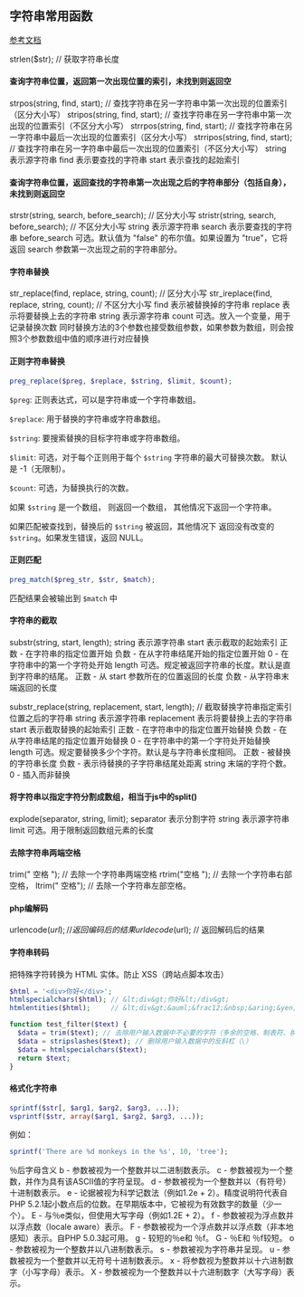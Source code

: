 ## 字符串常用函数

[参考文档](http://www.w3school.com.cn/php/php_ref_string.asp)

strlen($str); // 获取字符串长度

#### 查询字符串位置，返回第一次出现位置的索引，未找到则返回空

strpos(string, find, start); // 查找字符串在另一字符串中第一次出现的位置索引（区分大小写）
stripos(string, find, start); // 查找字符串在另一字符串中第一次出现的位置索引（不区分大小写）
strrpos(string, find, start); // 查找字符串在另一字符串中最后一次出现的位置索引（区分大小写）
strripos(string, find, start); // 查找字符串在另一字符串中最后一次出现的位置索引（不区分大小写）
string 表示源字符串
find 表示要查找的字符串
start 表示查找的起始索引

#### 查询字符串位置，返回查找的字符串第一次出现之后的字符串部分（包括自身），未找到则返回空

strstr(string, search, before_search); // 区分大小写
stristr(string, search, before_search); // 不区分大小写
string 表示源字符串
search 表示要查找的字符串
before_search 可选。默认值为 "false" 的布尔值。如果设置为 "true"，它将返回 search 参数第一次出现之前的字符串部分。

#### 字符串替换

str_replace(find, replace, string, count); // 区分大小写
str_ireplace(find, replace, string, count); // 不区分大小写
find 表示被替换掉的字符串
replace 表示将要替换上去的字符串
string 表示源字符串
count 可选。放入一个变量，用于记录替换次数
同时替换方法的3个参数也接受数组参数，如果参数为数组，则会按照3个参数数组中值的顺序进行对应替换

#### 正则字符串替换

```php
preg_replace($preg, $replace, $string, $limit, $count);
```

`$preg`: 正则表达式，可以是字符串或一个字符串数组。

`$replace`: 用于替换的字符串或字符串数组。

`$string`: 要搜索替换的目标字符串或字符串数组。

`$limit`: 可选，对于每个正则用于每个 `$string` 字符串的最大可替换次数。 默认是 -1（无限制）。

`$count`: 可选，为替换执行的次数。

如果 `$string` 是一个数组， 则返回一个数组， 其他情况下返回一个字符串。

如果匹配被查找到，替换后的 `$string` 被返回，其他情况下 返回没有改变的 `$string`。如果发生错误，返回 NULL。

#### 正则匹配

```php
preg_match($preg_str, $str, $match);
```

匹配结果会被输出到 `$match` 中

#### 字符串的截取

substr(string, start, length);
string 表示源字符串
start 表示截取的起始索引
	正数 - 在字符串的指定位置开始
	负数 - 在从字符串结尾开始的指定位置开始
	0 - 在字符串中的第一个字符处开始
length 可选。规定被返回字符串的长度。默认是直到字符串的结尾。
	正数 - 从 start 参数所在的位置返回的长度
	负数 - 从字符串末端返回的长度

substr_replace(string, replacement, start, length); // 截取替换字符串指定索引位置之后的字符串
string 表示源字符串
replacement 表示将要替换上去的字符串
start 表示截取替换的起始索引
	正数 - 在字符串中的指定位置开始替换
	负数 - 在从字符串结尾的指定位置开始替换
	0 - 在字符串中的第一个字符处开始替换
length 可选。规定要替换多少个字符。默认是与字符串长度相同。
	正数 - 被替换的字符串长度
	负数 - 表示待替换的子字符串结尾处距离 string 末端的字符个数。
	0 - 插入而非替换

#### 将字符串以指定字符分割成数组，相当于js中的split()

explode(separator, string, limit);
separator 表示分割字符
string 表示源字符串
limit 可选。用于限制返回数组元素的长度

#### 去除字符串两端空格

trim(" 空格 "); // 去除一个字符串两端空格
rtrim("空格 "); // 去除一个字符串右部空格， 
ltrim(" 空格"); // 去除一个字符串左部空格。

#### php编解码

urlencode($url); // 返回编码后的结果
urldecode($url); // 返回解码后的结果 

#### 字符串转码

把特殊字符转换为 HTML 实体。防止 XSS（跨站点脚本攻击）

```php
$html = '<div>你好</div>';
htmlspecialchars($html); // &lt;div&gt;你好&lt;/div&gt;
htmlentities($html);     // &lt;div&gt;&auml;&frac12;&nbsp;&aring;&yen;&frac12;&lt;/div&gt;
```

```php
function test_filter($text) {
  $data = trim($text); // 去除用户输入数据中不必要的字符（多余的空格、制表符、换行）
  $data = stripslashes($text); // 删除用户输入数据中的反斜杠（\）
  $data = htmlspecialchars($text);
  return $text;
}
```

#### 格式化字符串

```php
sprintf($str[, $arg1, $arg2, $arg3, ...]);
vsprintf($str, array($arg1, $arg2, $arg3, ...));
```

例如：

```php
sprintf('There are %d monkeys in the %s', 10, 'tree');
```

％后字母含义
b - 参数被视为一个整数并以二进制数表示。
c - 参数被视为一个整数，并作为具有该ASCII值的字符呈现。
d - 参数被视为一个整数并以（有符号）十进制数表示。
e - 论据被视为科学记数法（例如1.2e + 2）。精度说明符代表自PHP 5.2.1起小数点后的位数。在早期版本中，它被视为有效数字的数量（少一个）。
E - 与％e类似，但使用大写字母（例如1.2E + 2）。
f - 参数被视为浮点数并以浮点数（locale aware）表示。
F - 参数被视为一个浮点数并以浮点数（非本地感知）表示。自PHP 5.0.3起可用。
g - 较短的％e和 ％f。
G - ％E和 ％f较短。
o - 参数被视为一个整数并以八进制数表示。
s - 参数被视为字符串并呈现。
u - 参数被视为一个整数并以无符号十进制数表示。
x - 将参数视为整数并以十六进制数字（小写字母）表示。
X - 参数被视为一个整数并以十六进制数字（大写字母）表示。
